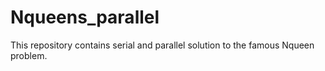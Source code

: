 # Nqueens_parallel
This repository contains serial and parallel solution to the famous Nqueen problem.
